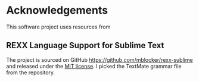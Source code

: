 # Acknowledgements

This software project uses resources from

## REXX Language Support for Sublime Text

The project is sourced on GitHub <https://github.com/mblocker/rexx-sublime> and released under the [MIT license](https://opensource.org/licenses/MIT). I picked the TextMate grammar file from the repository.